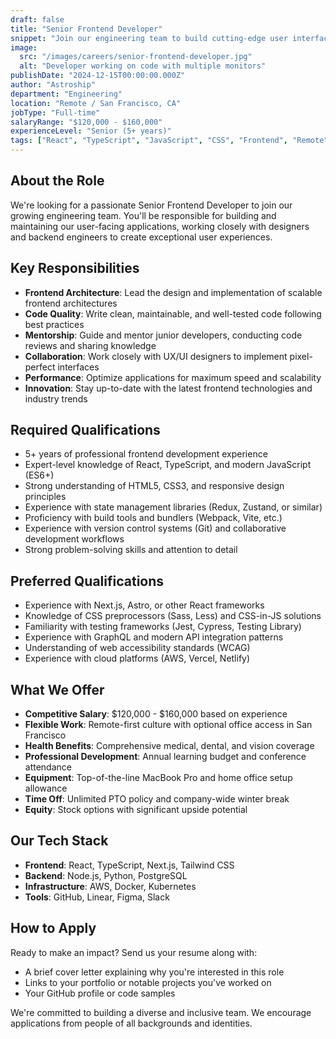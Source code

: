 ```yaml
---
draft: false
title: "Senior Frontend Developer"
snippet: "Join our engineering team to build cutting-edge user interfaces using React, TypeScript, and modern web technologies. Lead frontend architecture decisions and mentor junior developers."
image:
  src: "/images/careers/senior-frontend-developer.jpg"
  alt: "Developer working on code with multiple monitors"
publishDate: "2024-12-15T00:00:00.000Z"
author: "Astroship"
department: "Engineering"
location: "Remote / San Francisco, CA"
jobType: "Full-time"
salaryRange: "$120,000 - $160,000"
experienceLevel: "Senior (5+ years)"
tags: ["React", "TypeScript", "JavaScript", "CSS", "Frontend", "Remote"]
---
```


## About the Role

We're looking for a passionate Senior Frontend Developer to join our growing engineering team. You'll be responsible for building and maintaining our user-facing applications, working closely with designers and backend engineers to create exceptional user experiences.

## Key Responsibilities

- **Frontend Architecture**: Lead the design and implementation of scalable frontend architectures
- **Code Quality**: Write clean, maintainable, and well-tested code following best practices
- **Mentorship**: Guide and mentor junior developers, conducting code reviews and sharing knowledge
- **Collaboration**: Work closely with UX/UI designers to implement pixel-perfect interfaces
- **Performance**: Optimize applications for maximum speed and scalability
- **Innovation**: Stay up-to-date with the latest frontend technologies and industry trends

## Required Qualifications

- 5+ years of professional frontend development experience
- Expert-level knowledge of React, TypeScript, and modern JavaScript (ES6+)
- Strong understanding of HTML5, CSS3, and responsive design principles
- Experience with state management libraries (Redux, Zustand, or similar)
- Proficiency with build tools and bundlers (Webpack, Vite, etc.)
- Experience with version control systems (Git) and collaborative development workflows
- Strong problem-solving skills and attention to detail

## Preferred Qualifications

- Experience with Next.js, Astro, or other React frameworks
- Knowledge of CSS preprocessors (Sass, Less) and CSS-in-JS solutions
- Familiarity with testing frameworks (Jest, Cypress, Testing Library)
- Experience with GraphQL and modern API integration patterns
- Understanding of web accessibility standards (WCAG)
- Experience with cloud platforms (AWS, Vercel, Netlify)

## What We Offer

- **Competitive Salary**: $120,000 - $160,000 based on experience
- **Flexible Work**: Remote-first culture with optional office access in San Francisco
- **Health Benefits**: Comprehensive medical, dental, and vision coverage
- **Professional Development**: Annual learning budget and conference attendance
- **Equipment**: Top-of-the-line MacBook Pro and home office setup allowance
- **Time Off**: Unlimited PTO policy and company-wide winter break
- **Equity**: Stock options with significant upside potential

## Our Tech Stack

- **Frontend**: React, TypeScript, Next.js, Tailwind CSS
- **Backend**: Node.js, Python, PostgreSQL
- **Infrastructure**: AWS, Docker, Kubernetes
- **Tools**: GitHub, Linear, Figma, Slack

## How to Apply

Ready to make an impact? Send us your resume along with:
- A brief cover letter explaining why you're interested in this role
- Links to your portfolio or notable projects you've worked on
- Your GitHub profile or code samples

We're committed to building a diverse and inclusive team. We encourage applications from people of all backgrounds and identities.